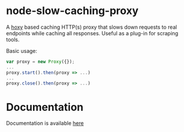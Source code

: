 # node-slow-caching-proxy

A [hoxy](https://github.com/greim/hoxy) based caching HTTP(s) proxy that slows down requests to
real endpoints while caching all responses.  Useful as a plug-in for scraping tools.

Basic usage:
```js
var proxy = new Proxy({});
...
proxy.start().then(proxy => ...)
...
proxy.close().then(proxy => ...)
```

# Documentation

Documentation is available [here](https://professoreugene.github.io/node-slow-caching-proxy/Proxy.html)